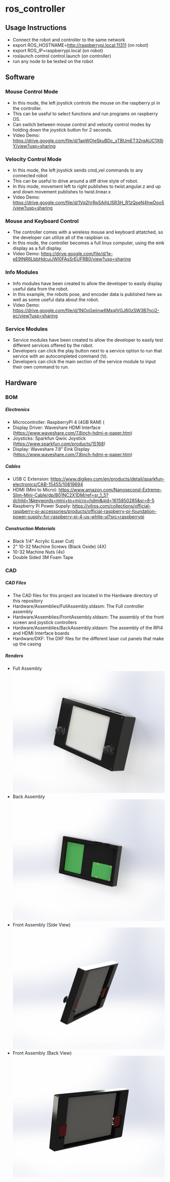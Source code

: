 # ros_controller

## Usage Instructions
- Connect the robot and controller to the same network
- export ROS_HOSTNAME=http://raspberrypi.local:11311 (on robot)
- export ROS_IP=raspberrypi.local (on robot)
- roslaunch control control.launch (on controller)
- run any node to be tested on the robot

## Software
### Mouse Control Mode
- In this mode, the left joystick controls the mouse on the raspberry pi in the controller. 
- This can be useful to select functions and run programs on raspberry OS.
- Can switch between mouse control and velocity control modes by holding down the joystick button for 2 seconds.
- Video Demo: https://drive.google.com/file/d/1apWOIeSkuBDc_xTBUmET32rqAUC1X6jY/view?usp=sharing

### Velocity Control Mode
- In this mode, the left joystick sends cmd_vel commands to any connected robot
- This can be useful to drive around a diff drive style of robot.
- In this mode, movement left to right publishes to twist.angular.z and up and down movement publishes to twist.linear.x
- Video Demo: https://drive.google.com/file/d/1Vq2hrRpSAihLlSR3H_R1zQseN4hwDoo5/view?usp=sharing

### Mouse and Keyboard Control
- The controller comes with a wireless mouse and keyboard attatched, so the developer can utilize all of the raspbian os.
- In this mode, the controller becomes a full linux computer, using the eink display as a full display.
- Video Demo: https://drive.google.com/file/d/1e-eE9lNR6LbbHdcuiJWl0FAsSrEUFRB0/view?usp=sharing

### Info Modules
- Info modules have been created to allow the developer to easily display useful data from the robot.
- In this example, the robots pose, and encoder data is published here as well as some useful data about the robot.
- Video Demo: https://drive.google.com/file/d/1NOoGeiinw6MxqIVGJ60zSW3B7ncj2-ec/view?usp=sharing

### Service Modules
- Service modules have been created to allow the developer to easily test different services offered by the robot.
- Developers can click the play button next to a service option to run that service with an autocompleted command (\t).
- Developers can click the main section of the service module to input their own command to run.

## Hardware
### BOM
##### Electronics
- Microcontroller: RaspberryPI 4 (4GB RAM) (
- Display Driver: Waveshare HDMI Interface (https://www.waveshare.com/7.8inch-hdmi-e-paper.htm)
- Joysticks: Sparkfun Qwiic Joystick (https://www.sparkfun.com/products/15168)
- Display: Waveshare 7.8" Eink Display (https://www.waveshare.com/7.8inch-hdmi-e-paper.htm)

##### Cables
- USB C Extension: https://www.digikey.com/en/products/detail/sparkfun-electronics/CAB-15455/10819694
- HDMI (Mini to Micro): https://www.amazon.com/Nanosecond-Extreme-Slim-Mini-Cable/dp/B01NC2X1DM/ref=sr_1_5?dchild=1&keywords=mini+to+micro+hdmi&qid=1615850285&sr=8-5
- Raspberry PI Power Supply: https://vilros.com/collections/official-raspberry-pi-accessories/products/official-raspberry-pi-foundation-power-supply-for-raspberry-pi-4-us-white-ul?src=raspberrypi 

##### Construction Materials
- Black 1/4" Acrylic (Laser Cut)
- 2" 10-32 Machine Screws (Black Oxide) (4X)
- 10-32 Machine Nuts (4x)
- Double Sided 3M Foam Tape

### CAD
##### CAD Files
- The CAD files for this project are located in the Hardware directory of this repository
- Hardware/Assemblies/FullAssembly.sldasm: The Full controller assembly
- Hardware/Assemblies/FrontAssembly.sldasm: The assembly of the front screen and joystick controllers
- Hardware/Assemblies/BackAssembly.sldasm: The assembly of the RPi4 and HDMI Interface boards
- Hardware/DXF: The DXF files for the different laser cut panels that make up the casing

##### Renders
- Full Assembly ![Full Assembly](./Hardware/Renders/FullAssembly.jpg "Full Assembly")
- Back Assembly ![Back Assembly](./Hardware/Renders/Back.jpg "Back Assembly")
- Front Assembly (Side View) ![Front Assembly](./Hardware/Renders/FrontSide.jpg "Front Assembly")
- Front Assembly (Back View) ![Front Assembly](./Hardware/Renders/BackofFront.jpg "Front Assembly")






